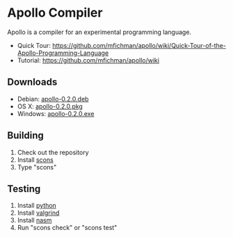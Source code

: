 Apollo Compiler
===============

Apollo is a compiler for an experimental programming language.

* Quick Tour: https://github.com/mfichman/apollo/wiki/Quick-Tour-of-the-Apollo-Programming-Language
* Tutorial: https://github.com/mfichman/apollo/wiki

Downloads
---------

* Debian: [apollo-0.2.0.deb](https://github.com/downloads/mfichman/apollo/apollo-0.2.0.deb)
* OS X: [apollo-0.2.0.pkg](https://github.com/downloads/mfichman/apollo/apollo-0.2.0.pkg)
* Windows: [apollo-0.2.0.exe](https://github.com/downloads/mfichman/apollo/apollo-0.2.0.exe)


Building
--------

1. Check out the repository
2. Install [scons](http://www.scons.org)
3. Type "scons"

Testing
-------

1. Install [python](http://www.python.org)
2. Install [valgrind](http://www.valgrind.org)
3. Install [nasm](http://www.nasm.us/pub/nasm/releasebuilds/2.09.10/)
4. Run "scons check" or "scons test"
